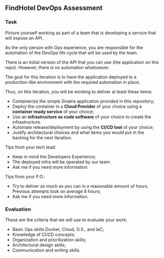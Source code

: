 ## FindHotel DevOps Assessment

### Task

Picture yourself working as part of a team that is developing a service that will expose an API.

As the only person with Ops experience, you are responsible for the automation of the DevOps life cycle that will be used by the team.

There is an initial version of the API that you can use (the application on this repo). However, there is no automation whatsoever.

The goal for this iteration is to have the application deployed to a production-like environment with the required automation in place.

Thus, on this iteration, you will be working to deliver at least these items:

- Containerize the simple Sinatra application provided in this repository;
- Deploy the container in a **Cloud Provider** of your choice using a **container ready service** of your choice;
- Use an **infrastructure as code software** of your choice to create the infrastructure.
- Automate release/deployment by using the **CI/CD tool** of your choice;
- Justify architectural choices and what items you would put in the backlog for the next iteration.

Tips from your tech lead:

- Keep in mind the Developers Experience;
- The deployed infra will be operated by our team.
- Ask me if you need more information.

Tips from your P.O.:

- Try to deliver as much as you can in a reasonable amount of hours. Previous attempts took on average 8 hours;
- Ask me if you need more information.

### Evaluation

These are the criteria that we will use to evaluate your work:

- Basic Ops skills Docker, Cloud, O.S., and IaC;
- Knowledge of CI/CD concepts;
- Organization and prioritization skills;
- Architectural design skills;
- Communication and writing skills.
